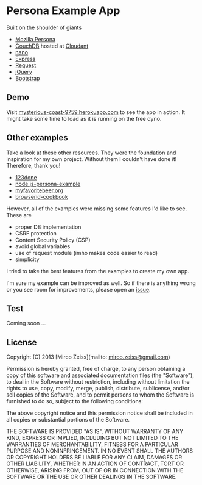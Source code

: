 # Persona Example App

Built on the shoulder of giants

 - [Mozilla Persona](https://developer.mozilla.org/en-US/docs/Persona)
 - [CouchDB](http://couchdb.apache.org/) hosted at [Cloudant](https://cloudant.com/)
 - [nano](https://github.com/dscape/nano)
 - [Express](http://expressjs.com/)
 - [Request](https://github.com/mikeal/request)
 - [jQuery](http://jquery.com/)
 - [Bootstrap](http://twitter.github.io/bootstrap/)

## Demo

Visit [mysterious-coast-9759.herokuapp.com](http://mysterious-coast-9759.herokuapp.com/) to see the app in action.
It might take some time to load as it is running on the free dyno.
 
## Other examples

Take a look at these other resources. They were the foundation and inspiration for my own project. Without them I couldn't have done it! Therefore, thank you!

 - [123done](https://github.com/mozilla/123done)
 - [node.js-persona-example](https://github.com/lloyd/node.js-persona-example)
 - [myfavoritebeer.org](https://github.com/lloyd/myfavoritebeer.org)
 - [browserid-cookbook](https://github.com/mozilla/browserid-cookbook/tree/master/node-express)

However, all of the examples were missing some features I'd like to see. These are

 - proper DB implementation
 - CSRF protection
 - Content Security Policy (CSP)
 - avoid global variables
 - use of request module (imho makes code easier to read)
 - simplicity

I tried to take the best features from the examples to create my own app.

I'm sure my example can be improved as well. So if there is anything wrong or you see room for improvements, please open an [issue](https://github.com/zeMirco/mozilla-persona-express-couchdb/issues).
 
## Test

Coming soon ...

## License

Copyright (C) 2013 [Mirco Zeiss](mailto: mirco.zeiss@gmail.com)

Permission is hereby granted, free of charge, to any person obtaining a copy of this software and associated documentation files (the "Software"), to deal in the Software without restriction, including without limitation the rights to use, copy, modify, merge, publish, distribute, sublicense, and/or sell copies of the Software, and to permit persons to whom the Software is furnished to do so, subject to the following conditions:

The above copyright notice and this permission notice shall be included in all copies or substantial portions of the Software.

THE SOFTWARE IS PROVIDED "AS IS", WITHOUT WARRANTY OF ANY KIND, EXPRESS OR IMPLIED, INCLUDING BUT NOT LIMITED TO THE WARRANTIES OF MERCHANTABILITY, FITNESS FOR A PARTICULAR PURPOSE AND NONINFRINGEMENT. IN NO EVENT SHALL THE AUTHORS OR COPYRIGHT HOLDERS BE LIABLE FOR ANY CLAIM, DAMAGES OR OTHER LIABILITY, WHETHER IN AN ACTION OF CONTRACT, TORT OR OTHERWISE, ARISING FROM, OUT OF OR IN CONNECTION WITH THE SOFTWARE OR THE USE OR OTHER DEALINGS IN THE SOFTWARE.